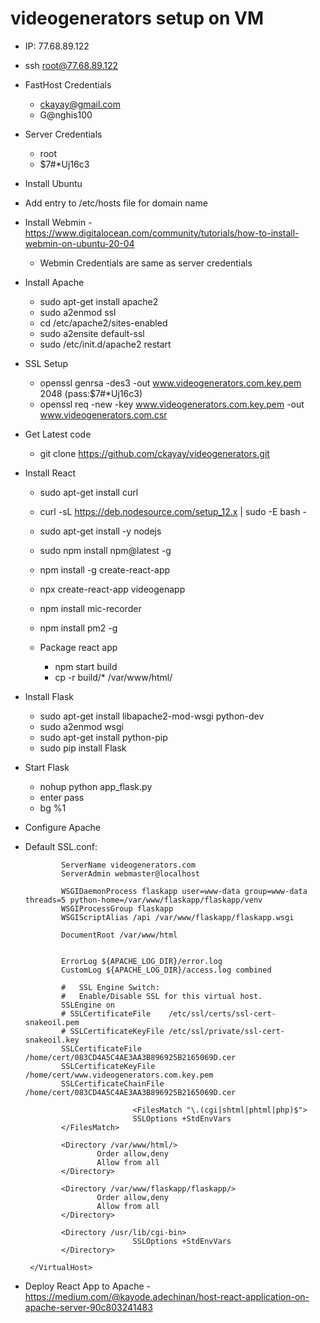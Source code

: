 # videogenerators setup on VM

- IP: 77.68.89.122
- ssh root@77.68.89.122
- FastHost Credentials
    - ckayay@gmail.com
    - G@nghis100
- Server Credentials
    - root
    - $7#*Uj16c3
- Install Ubuntu
- Add entry to /etc/hosts file for domain name
- Install Webmin - https://www.digitalocean.com/community/tutorials/how-to-install-webmin-on-ubuntu-20-04
    - Webmin Credentials are same as server credentials
- Install Apache
    - sudo apt-get install apache2
    - sudo a2enmod ssl
    - cd /etc/apache2/sites-enabled
    - sudo a2ensite default-ssl
    - sudo /etc/init.d/apache2 restart

- SSL Setup
    - openssl genrsa -des3 -out www.videogenerators.com.key.pem 2048 (pass:$7#*Uj16c3)
    - openssl req -new -key www.videogenerators.com.key.pem -out www.videogenerators.com.csr

- Get Latest code
    - git clone https://github.com/ckayay/videogenerators.git

- Install React
    - sudo apt-get install curl
    - curl -sL https://deb.nodesource.com/setup_12.x | sudo -E bash -
    - sudo apt-get install -y nodejs
    - sudo npm install npm@latest -g
    - npm install -g create-react-app
    - npx create-react-app videogenapp
    - npm install mic-recorder
    - npm install pm2 -g
  
  - Package react app
    - npm start build
    - cp -r build/* /var/www/html/
    
- Install Flask
    - sudo apt-get install libapache2-mod-wsgi python-dev
    - sudo a2enmod wsgi 
    - sudo apt-get install python-pip 
    - sudo pip install Flask 
    
 - Start Flask
    - nohup python app_flask.py
    - enter pass
    - bg %1
  
  - Configure Apache
  - Default SSL.conf:
    <IfModule mod_ssl.c>
        <VirtualHost _default_:443>

                ServerName videogenerators.com
                ServerAdmin webmaster@localhost

                WSGIDaemonProcess flaskapp user=www-data group=www-data threads=5 python-home=/var/www/flaskapp/flaskapp/venv
                WSGIProcessGroup flaskapp
                WSGIScriptAlias /api /var/www/flaskapp/flaskapp.wsgi

                DocumentRoot /var/www/html

           
                ErrorLog ${APACHE_LOG_DIR}/error.log
                CustomLog ${APACHE_LOG_DIR}/access.log combined

                #   SSL Engine Switch:
                #   Enable/Disable SSL for this virtual host.
                SSLEngine on
                # SSLCertificateFile    /etc/ssl/certs/ssl-cert-snakeoil.pem
                # SSLCertificateKeyFile /etc/ssl/private/ssl-cert-snakeoil.key
                SSLCertificateFile      /home/cert/083CD4A5C4AE3AA3B896925B2165069D.cer
                SSLCertificateKeyFile /home/cert/www.videogenerators.com.key.pem
                SSLCertificateChainFile /home/cert/083CD4A5C4AE3AA3B896925B2165069D.cer
                
                                <FilesMatch "\.(cgi|shtml|phtml|php)$">
                                SSLOptions +StdEnvVars
                </FilesMatch>

                <Directory /var/www/html/>
                        Order allow,deny
                        Allow from all
                </Directory>

                <Directory /var/www/flaskapp/flaskapp/>
                        Order allow,deny
                        Allow from all
                </Directory>

                <Directory /usr/lib/cgi-bin>
                                SSLOptions +StdEnvVars
                </Directory>
                
         </VirtualHost>
   </IfModule>
   
   - Deploy React App to Apache
    - https://medium.com/@kayode.adechinan/host-react-application-on-apache-server-90c803241483
